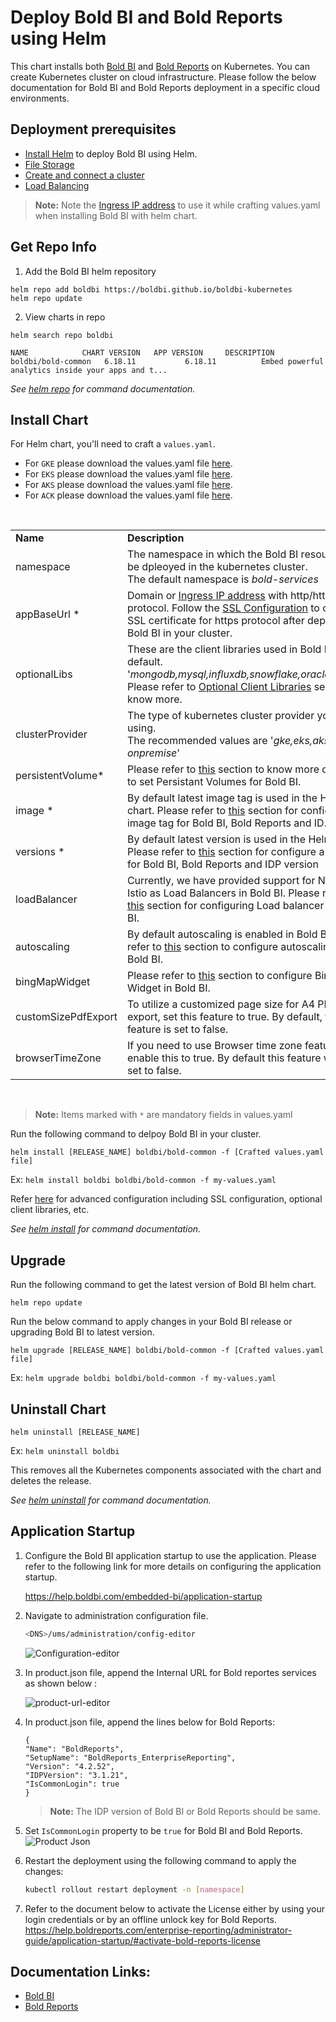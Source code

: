 # Deploy Bold BI and Bold Reports using Helm

This chart installs both [Bold BI](https://www.boldbi.com/) and [Bold Reports](https://www.boldreports.com/) on Kubernetes. You can create Kubernetes cluster on cloud infrastructure. Please follow the below documentation for Bold BI and Bold Reports deployment in a specific cloud environments.
    
## Deployment prerequisites

* [Install Helm](https://helm.sh/docs/intro/install/) to deploy Bold BI using Helm.
* [File Storage](/helm/docs/pre-requisites.md#file-storage)
* [Create and connect a cluster](/helm/docs/pre-requisites.md#create-a-cluster)
* [Load Balancing](/helm/docs/pre-requisites.md#load-balancing)

> **Note:** Note the [Ingress IP address](/helm/docs/pre-requisites.md#get-ingress-ip) to use it while crafting values.yaml when installing Bold BI with helm chart.

## Get Repo Info

1. Add the Bold BI helm repository

```console
helm repo add boldbi https://boldbi.github.io/boldbi-kubernetes
helm repo update
```

2. View charts in repo

```console
helm search repo boldbi

NAME            CHART VERSION   APP VERSION     DESCRIPTION
boldbi/bold-common   6.18.11           6.18.11          Embed powerful analytics inside your apps and t...
```

_See [helm repo](https://helm.sh/docs/helm/helm_repo/) for command documentation._

## Install Chart

For Helm chart, you'll need to craft a `values.yaml`.

* For `GKE` please download the values.yaml file [here](https://raw.githubusercontent.com/boldbi/boldbi-kubernetes/main/helm/custom-values/common-gke-values.yaml).
* For `EKS` please download the values.yaml file [here](https://raw.githubusercontent.com/boldbi/boldbi-kubernetes/main/helm/custom-values/common-eks-valuse.yaml).
* For `AKS` please download the values.yaml file [here](https://raw.githubusercontent.com/boldbi/boldbi-kubernetes/main/helm/custom-values/common-aks-values.yaml).
* For `ACK` please download the values.yaml file [here](https://raw.githubusercontent.com/boldbi/boldbi-kubernetes/main/helm/custom-values/common-ack-values.yaml).
<br/>

<table>
    <tr>
      <td>
       <b>Name</b>
      </td>
      <td>
       <b>Description</b>
      </td>
    </tr>
    <tr>
      <td>
       namespace
      </td>
      <td>
       The namespace in which the Bold BI resources will be dpleoyed in the kubernetes cluster.<br/>
       The default namespace is <i>bold-services</i>
      </td>
    </tr>
    <tr>
      <td>
       appBaseUrl *
      </td>
      <td>
       Domain or <a href='/helm/docs/pre-requisites.md#get-ingress-ip'>Ingress IP address</a> with http/https protocol. Follow the <a href='/helm/docs/common-configuration.md#ssl-configuration'>SSL Configuration</a> to configure SSL certificate for https protocol after deploying Bold BI in your cluster.
      </td>
    </tr>
    <tr>
      <td>
       optionalLibs
      </td>
      <td>
       These are the client libraries used in Bold BI by default.<br/>
       '<i>mongodb,mysql,influxdb,snowflake,oracle,npgsql</i>'<br/>
       Please refer to <a href='/helm/docs/common-configuration.md#client-libraries'>Optional Client Libraries</a> section to know more.
      </td>
    </tr>
    <tr>
      <td>
       clusterProvider
      </td>
      <td>
       The type of kubernetes cluster provider you are using.<br/>
       The recommended values are '<i>gke,eks,aks and onpremise</i>'
      </td>
    </tr>
    <tr>
      <td>
       persistentVolume*
      </td>
      <td>
       Please refer to <a href='/helm/docs/common-configuration.md#persistent-volume'>this</a> section to know more on how to set Persistant Volumes for Bold BI.
      </td>
    </tr>
        <tr>
      <td>
       image *
      </td>
      <td>     
       By default latest image tag is used in the Helm chart. Please refer to <a href='/helm/docs/common-configuration.md#image'>this</a> section for configure a image tag for Bold BI, Bold Reports and ID. 
      </td>
    </tr>
    <tr>
      <td>
       versions *
      </td>
      <td>
       By default latest version is used in the Helm chart. Please refer to <a href='/helm/docs/common-configuration.md#version'>this</a> section for configure a version for Bold BI, Bold Reports and IDP version 
      </td>
    </tr>
    <tr>
      <td>
       loadBalancer
      </td>
      <td>
       Currently, we have provided support for Nginx and Istio as Load Balancers in Bold BI. Please refer to <a href='/helm/docs/common-configuration.md#load-balancing'>this</a> section for configuring Load balancer for Bold BI.
      </td>
    </tr>
    <tr>
      <td>
       autoscaling
      </td>
      <td>
       By default autoscaling is enabled in Bold BI. Please refer to <a href='/helm/docs/common-configuration.md#auto-scaling'>this</a> section to configure autoscaling in Bold BI.
      </td>
    </tr>
    <tr>
      <td>
       bingMapWidget
      </td>
      <td>
       Please refer to <a href='/helm/docs/common-configuration.md#bing-map-widget'>this</a> section to configure Bing Map Widget in Bold BI.
      </td>
    </tr>
        </tr>
        <tr>
      <td>
       customSizePdfExport
      </td>
      <td>
       To utilize a customized page size for A4 PDF export, set this feature to true. By default, this feature is set to false.
      </td>
    </tr>
        <tr>
      <td>
       browserTimeZone
      </td>
      <td>
       If you need to use Browser time zone feature , enable this to true. By default this feature will be set to false. 
      </td>
    </tr>
</table>
<br/>

> **Note:** Items marked with `*` are mandatory fields in values.yaml

Run the following command to delpoy Bold BI in your cluster.

```console
helm install [RELEASE_NAME] boldbi/bold-common -f [Crafted values.yaml file]
```
Ex:  `helm install boldbi boldbi/bold-common -f my-values.yaml`

Refer [here](/helm/docs/common-configuration.md) for advanced configuration including SSL configuration, optional client libraries, etc.

_See [helm install](https://helm.sh/docs/helm/helm_install/) for command documentation._

## Upgrade

Run the following command to get the latest version of Bold BI helm chart.

```console
helm repo update
```

Run the below command to apply changes in your Bold BI release or upgrading Bold BI to latest version.

```console
helm upgrade [RELEASE_NAME] boldbi/bold-common -f [Crafted values.yaml file]
```

Ex:  `helm upgrade boldbi boldbi/bold-common -f my-values.yaml`

## Uninstall Chart

```console
helm uninstall [RELEASE_NAME]
```
Ex:  `helm uninstall boldbi`

This removes all the Kubernetes components associated with the chart and deletes the release.

_See [helm uninstall](https://helm.sh/docs/helm/helm_uninstall/) for command documentation._

## Application Startup

1. Configure the Bold BI application startup to use the application. Please refer to the following link for more details on configuring the application startup.
    
   https://help.boldbi.com/embedded-bi/application-startup

2. Navigate to administration configuration file.
   ```sh
   <DNS>/ums/administration/config-editor
   ```
   ![Configuration-editor](/helm/docs/images/config-edit.png)

3. In product.json file, append the Internal URL for Bold reportes services as shown below :

   ![product-url-editor](/helm/docs/images/product-update-url.png)


5. In product.json file, append the lines below for Bold Reports:
    ```console
    {
    "Name": "BoldReports",
    "SetupName": "BoldReports_EnterpriseReporting",
    "Version": "4.2.52",
    "IDPVersion": "3.1.21",
    "IsCommonLogin": true
    }
    ```
   >**Note:** The IDP version of Bold BI or Bold Reports should be same.

6. Set `IsCommonLogin` property to be `true` for Bold BI and Bold Reports.
     ![Product Json](/helm/docs/images/reports.png)
   
7. Restart the deployment using the following command to apply the changes:

   ```sh
   kubectl rollout restart deployment -n [namespace]
   ```
8. Refer to the document below to activate the License either by using your login credentials or by an offline unlock key for Bold Reports.
    https://help.boldreports.com/enterprise-reporting/administrator-guide/application-startup/#activate-bold-reports-license

## Documentation Links:

 * [Bold BI](https://help.boldbi.com/) <br>
 * [Bold Reports](https://help.boldreports.com/) 
